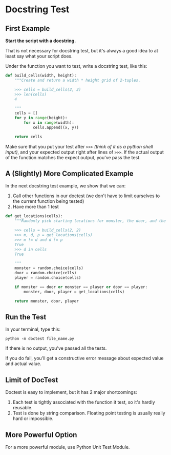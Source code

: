 # Docstring Test

## First Example

**Start the script with a docstring.**

That is not necessary for docstring test, but it's always a good idea to at least say what your script does.

Under the function you want to test, write a docstring test, like this:

```python
def build_cells(width, height):
    """Create and return a width * height grid of 2-tuples.

    >>> cells = build_cells(2, 2)
    >>> len(cells)
    4

    """
    cells = []
    for y in range(height):
        for x in range(width):
            cells.append((x, y))

    return cells
```

Make sure that you put your test after `>>>` *(think of it as a python shell input)*, and your expected output right after lines of `>>>`. If the actual output of the function matches the expect output, you've pass the test.

## A (Slightly) More Complicated Example
In the next docstring test example, we show that we can:

1. Call other functions in our doctest (we don't have to limit ourselves to the current function being tested)
2. Have more than 1 test

```python
def get_locations(cells):
    """Randomly pick starting locations for monster, the door, and the player.

    >>> cells = build_cells(2, 2)
    >>> m, d, p = get_locations(cells)
    >>> m != d and d != p
    True
    >>> d in cells
    True

    """
    monster = random.choice(cells)
    door = random.choice(cells)
    player = random.choice(cells)

    if monster == door or monster == player or door == player:
        monster, door, player = get_locations(cells)

    return monster, door, player
```

## Run the Test

In your terminal, type this:

```
python -m doctest file_name.py
```

If there is no output, you've passed all the tests.

If you do fail, you'll get a constructive error message about expected value and actual value.

## Limit of DocTest
Doctest is easy to implement, but it has 2 major shortcomings:

1. Each test is tightly associated with the function it test, so it's hardly reusable.
2. Test is done by string comparison. Floating point testing is usually really hard or impossible.

## More Powerful Option
For a more powerful module, use Python Unit Test Module.
